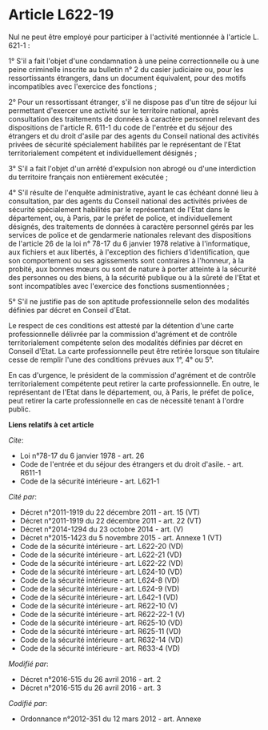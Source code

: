 # Article L622-19

Nul ne peut être employé pour participer à l'activité mentionnée à l'article L. 621-1 : 

1° S'il a fait l'objet d'une condamnation à une peine correctionnelle ou à une peine criminelle inscrite au bulletin n° 2 du
casier judiciaire ou, pour les ressortissants étrangers, dans un document équivalent, pour des motifs incompatibles avec
l'exercice des fonctions ; 

2° Pour un ressortissant étranger, s'il ne dispose pas d'un titre de séjour lui permettant d'exercer une activité sur le
territoire national, après consultation des traitements de données à caractère personnel relevant des dispositions de
l'article R. 611-1 du code de l'entrée et du séjour des étrangers et du droit d'asile par des agents          du Conseil
national des activités privées de sécurité spécialement habilités par le représentant de l'Etat territorialement compétent et
individuellement désignés ; 

3° S'il a fait l'objet d'un arrêté d'expulsion non abrogé ou d'une interdiction du territoire français non entièrement
exécutée ; 

4° S'il résulte de l'enquête administrative, ayant le cas échéant donné lieu à consultation, par des agents          du
Conseil national des activités privées de sécurité spécialement habilités par le représentant de l'Etat dans le département,
ou, à Paris, par le préfet de police, et individuellement désignés, des traitements de données à caractère personnel gérés
par les services de police et de gendarmerie nationales relevant des dispositions de l'article 26 de la loi n° 78-17 du 6
janvier 1978 relative à l'informatique, aux fichiers et aux libertés, à l'exception des fichiers d'identification, que son
comportement ou ses agissements sont contraires à l'honneur, à la probité, aux bonnes mœurs ou sont de nature à porter
atteinte à la sécurité des personnes ou des biens, à la sécurité publique ou à la sûreté de l'Etat et sont incompatibles avec
l'exercice des fonctions susmentionnées ; 

5° S'il ne justifie pas de son aptitude professionnelle selon des modalités définies par décret en Conseil d'Etat. 

Le respect de ces conditions est attesté par la détention d'une carte professionnelle délivrée par la commission d'agrément
et de contrôle territorialement compétente selon des modalités définies par décret en Conseil d'Etat. La carte
professionnelle peut être retirée lorsque son titulaire cesse de remplir l'une des conditions prévues aux 1°, 4° ou 5°. 

En cas d'urgence, le président de la commission d'agrément et de contrôle territorialement compétente peut retirer la carte
professionnelle. En outre, le représentant de l'Etat dans le département, ou, à Paris, le préfet de police, peut retirer la
carte professionnelle en cas de nécessité tenant à l'ordre public.

**Liens relatifs à cet article**

_Cite_:

  - Loi n°78-17 du 6 janvier 1978 - art. 26
  - Code de l'entrée et du séjour des étrangers et du droit d'asile. - art. R611-1
  - Code de la sécurité intérieure - art. L621-1

_Cité par_:

  - Décret n°2011-1919 du 22 décembre 2011 - art. 15 (VT)
  - Décret n°2011-1919 du 22 décembre 2011 - art. 22 (VT)
  - Décret n°2014-1294 du 23 octobre 2014 - art. (V)
  - Décret n°2015-1423 du 5 novembre 2015 - art. Annexe 1 (VT)
  - Code de la sécurité intérieure - art. L622-20 (VD)
  - Code de la sécurité intérieure - art. L622-21 (VD)
  - Code de la sécurité intérieure - art. L622-22 (VD)
  - Code de la sécurité intérieure - art. L624-10 (VD)
  - Code de la sécurité intérieure - art. L624-8 (VD)
  - Code de la sécurité intérieure - art. L624-9 (VD)
  - Code de la sécurité intérieure - art. L642-1 (VD)
  - Code de la sécurité intérieure - art. R622-10 (V)
  - Code de la sécurité intérieure - art. R622-22-1 (V)
  - Code de la sécurité intérieure - art. R625-10 (VD)
  - Code de la sécurité intérieure - art. R625-11 (VD)
  - Code de la sécurité intérieure - art. R632-14 (VD)
  - Code de la sécurité intérieure - art. R633-4 (VD)

_Modifié par_:

  - Décret n°2016-515 du 26 avril 2016 - art. 2
  - Décret n°2016-515 du 26 avril 2016 - art. 3

_Codifié par_:

  - Ordonnance n°2012-351 du 12 mars 2012 - art. Annexe
